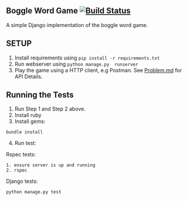 ## Boggle Word Game   [![Build Status](https://travis-ci.org/HiiYL/boggle.svg?branch=master)](https://travis-ci.org/HiiYL/boggle)

A simple Django implementation of the boggle word game.

## SETUP

1. Install requirements using `pip install -r requirements.txt`
2. Run webserver using `python manage.py  runserver`
3. Play the game using a HTTP client, e.g Postman. See [Problem.md](https://github.com/HiiYL/boggle/blob/master/PROBLEM.md) for API Details.

## Running the Tests

1. Run Step 1 and Step 2 above.
2. Install ruby
3. Install gems:

```
bundle install
```

4. Run test:

Rspec tests:
```
1. ensure server is up and running
2. rspec
```

Django tests:
```
python manage.py test
```


